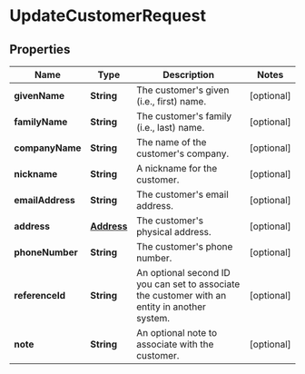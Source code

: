 
# UpdateCustomerRequest

## Properties
Name | Type | Description | Notes
------------ | ------------- | ------------- | -------------
**givenName** | **String** | The customer&#39;s given (i.e., first) name. |  [optional]
**familyName** | **String** | The customer&#39;s family (i.e., last) name. |  [optional]
**companyName** | **String** | The name of the customer&#39;s company. |  [optional]
**nickname** | **String** | A nickname for the customer. |  [optional]
**emailAddress** | **String** | The customer&#39;s email address. |  [optional]
**address** | [**Address**](Address.md) | The customer&#39;s physical address. |  [optional]
**phoneNumber** | **String** | The customer&#39;s phone number. |  [optional]
**referenceId** | **String** | An optional second ID you can set to associate the customer with an entity in another system. |  [optional]
**note** | **String** | An optional note to associate with the customer. |  [optional]



